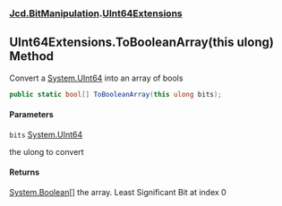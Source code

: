 ### [Jcd.BitManipulation](Jcd.BitManipulation.md 'Jcd.BitManipulation').[UInt64Extensions](Jcd.BitManipulation.UInt64Extensions.md 'Jcd.BitManipulation.UInt64Extensions')

## UInt64Extensions.ToBooleanArray(this ulong) Method

Convert a [System.UInt64](https://docs.microsoft.com/en-us/dotnet/api/System.UInt64 'System.UInt64') into an array of
bools

```csharp
public static bool[] ToBooleanArray(this ulong bits);
```

#### Parameters

<a name='Jcd.BitManipulation.UInt64Extensions.ToBooleanArray(thisulong).bits'></a>

`bits` [System.UInt64](https://docs.microsoft.com/en-us/dotnet/api/System.UInt64 'System.UInt64')

the ulong to convert

#### Returns

[System.Boolean](https://docs.microsoft.com/en-us/dotnet/api/System.Boolean 'System.Boolean')[[]](https://docs.microsoft.com/en-us/dotnet/api/System.Array 'System.Array')
the array. Least Significant Bit at index 0